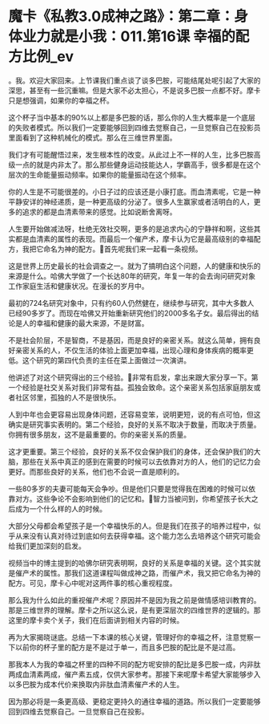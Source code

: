 # 魔卡《私教3.0成神之路》：第二章：身体业力就是小我：011.第16课 幸福的配方比例_ev

。我。欢迎大家回来。上节课我们重点谈了谈多巴胺，可能结尾处呢引起了大家的深思，甚至有一些沉重嘛。但是大家不必太担心，不是说多巴胺一点都不好。摩卡只是想强调，如果你的幸福之杯。

这个杯子当中基本的90%以上都是多巴胺的话，那么你的人生大概率是一个底层的失败者模式。所以我们一定要能够回到四维去觉察自己，一旦觉察自己在投影员里面看到了这种机械化的模式。那么在三维世界里面。

我们才有可能醒悟过来，发生根本性的改变。从此过上不一样的人生，比多巴胺高级一点的就是内非太了。那么那些健身运动技能达人，学霸高手，很多都是在这个层次的生命能量振动频率。如果你的能量振动在这个频率。

你的人生是不可能很差的。小日子过的应该还是小康打底。而血清素呢，它是一种平静安详的神经递质，是一种更高级的分泌了。很多人生赢家或者活明白的人，更多的追求的都是血清素带来的感觉。比如说断舍离呀。

人生要开始做减法呀，杜绝无效社交啊，更多的是追求内心的宁静祥和啊，这些其实都是血清素的属性的表现。而最后一个催产术，摩卡认为它是最高级别的幸福配方，我把它命名为神的配方。🎼首先呢我们来一起看一条视频。

这是世界上历史最长的社会调查之一。就为了搞明白这个问题，人的健康和快乐的来源是什么。哈佛大学做了一个长达80年的研究，年复一年的会去询问研究对象工作家庭生活和健康状况。在漫长的岁月中。

最初的724名研究对象中，只有约60人仍然健在，继续参与研究，其中大多数人已经90多岁了。而现在哈佛又开始重新研究他们的2000多名子女。最后得出的结论是人的幸福和健康的最大来源，不是财富。

不是社会阶层，不是智商，不是基因，而是良好的亲密关系。就这么简单，拥有良好亲密关系的人，不仅生活的体验上面更加幸福，出现心理和身体疾病的概率更低。这个研究的第四代负责的主任在菜上面做过一次演讲。

他讲述了对这个研究得出的三个经验。🎼非常有启发，拿出来跟大家分享一下。第一个经验是社交关系对我们非常有益。孤独会致命。这个亲密关系包括家庭朋友或者社区邻里，孤独的人不是很快乐。

人到中年也会更容易出现身体问题，还容易变笨，说明更短，说的有点可怕，但这确实是研究事实表明的。第二个经验，良好的关系不取决于数量，而取决于质量。你拥有很多朋友，这不是最重要的。你的亲密关系的质量。

这才更重要。第三个经验，良好的关系不仅会保护我们的身体，还会保护我们的大脑，那些在关系中真正的感到在需要的时候可以去依靠对方的人，他们的记忆力会更好。而那些良好的关系，他们也不会说一直是顺利的。

一些80多岁的夫妻可能每天会争吵。但是他们只要是觉得我在困难的时候可以依靠对方。这些争论不会影响到他们的记忆和。🎼智力当被问到，你希望孩子长大之后成为一个什么样的人的时候。

大部分父母都会希望孩子是一个幸福快乐的人。但是我们在孩子的培养过程中，似乎从来没有认真对待过到底如何去获得幸福。这个能力怎么去培养这个研究可能会给我们更加深刻的启发。

视频当中的博主提到的哈佛尔研究表明啊，良好的关系是幸福的关键。这个其实就是催产术的属性。那我们这道课程叫做成神之路，而催产术，我又把它命名为神的配方。可见，摩卡心中呢对这两件事的核心重视程度。

那么我为什么如此的重视催产术呢？原因并不是因为我之前是做情感培训教育的。那是三维世界的理解。摩卡之所以这么说，是有更深层次的四维世界的逻辑的。那这里的摩卡卖个关子，我们在后面讲到相关内容的时候。

再为大家揭晓谜底。总结一下本课的核心关键，管理好你的幸福之杯，注意觉察一下以前你的杯子里的配方是不是过于单一，而且多巴胺的配比是不是过高。

那我本人为我的幸福之杯里的四种不同的配方呢安排的配比是多巴胺一成，内非肽两成血清素两成，催产素五成，仅供大家参考。那接下来呢摩卡希望大家能够步入以多巴胺为成本代价来换取内非肽血清素催产术的人生。

因为那必将是一条更高级、更稳定更持久的通往幸福的道路。所以我们一定要能够回到四维去觉察自己。一旦觉察自己在投影。

